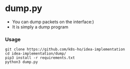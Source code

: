 # dump.py
- You can dump packets on the interface:)
- It is simply a dump program


### Usage
```
git clone https://github.com/k8s-ho/idea-implementation
cd idea-implementation/dump/
pip3 install -r requirements.txt
python3 dump.py 
```
